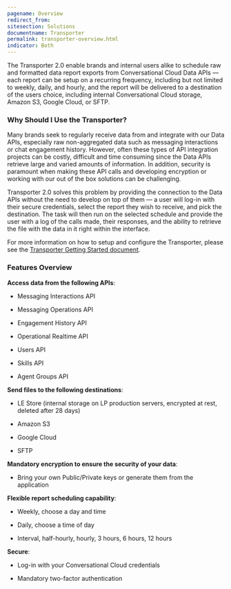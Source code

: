 ```yaml
---
pagename: Overview
redirect_from:
sitesection: Solutions
documentname: Transporter
permalink: transporter-overview.html
indicator: Both
---
```


The Transporter 2.0 enable brands and internal users alike to schedule raw and formatted data report exports from Conversational Cloud Data APIs — each report can be setup on a recurring frequency, including but not limited to weekly, daily, and hourly, and the report will be delivered to a destination of the users choice, including internal Conversational Cloud storage, Amazon S3, Google Cloud, or SFTP.

### Why Should I Use the Transporter?

Many brands seek to regularly receive data from and integrate with our Data APIs, especially raw non-aggregated data such as messaging interactions or chat engagement history.  However, often these types of API integration projects can be costly, difficult and time consuming since the Data APIs retrieve large and varied amounts of information. In addition, security is paramount when making these API calls and developing encryption or working with our out of the box solutions can be challenging.

Transporter 2.0 solves this problem by providing the connection to the Data APIs without the need to develop on top of them — a user will log-in with their secure credentials, select the report they wish to receive, and pick the destination. The task will then run on the selected schedule and provide the user with a log of the calls made, their responses, and the ability to retrieve the file with the data in it right within the interface.

<div class="attn-note">For more information on how to setup and configure the Transporter, please see the <a href="transporter-getting-started.html">Transporter Getting Started document</a>.</div>

### Features Overview

**Access data from the following APIs**:

* Messaging Interactions API

* Messaging Operations API

* Engagement History API

* Operational Realtime API

* Users API

* Skills API

* Agent Groups API

**Send files to the following destinations**:

* LE Store (internal storage on LP production servers, encrypted at rest, deleted after 28 days)

* Amazon S3

* Google Cloud

* SFTP

**Mandatory encryption to ensure the security of your data**:

* Bring your own Public/Private keys or generate them from the application

**Flexible report scheduling capability**:

* Weekly, choose a day and time

* Daily, choose a time of day

* Interval, half-hourly, hourly, 3 hours, 6 hours, 12 hours

**Secure**:

* Log-in with your Conversational Cloud credentials

* Mandatory two-factor authentication
